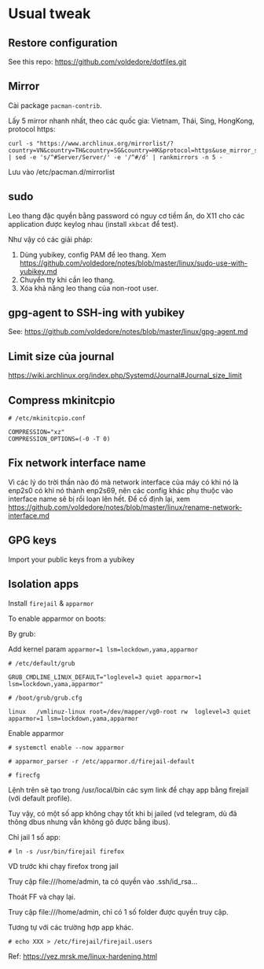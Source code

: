 # Usual tweak

## Restore configuration

See this repo: https://github.com/voldedore/dotfiles.git

## Mirror

Cài package `pacman-contrib`.

Lấy 5 mirror nhanh nhất, theo các quốc gia: Vietnam, Thái, Sing, HongKong, protocol https:

```
curl -s "https://www.archlinux.org/mirrorlist/?country=VN&country=TH&country=SG&country=HK&protocol=https&use_mirror_status=on" | sed -e 's/^#Server/Server/' -e '/^#/d' | rankmirrors -n 5 -
```

Lưu vào /etc/pacman.d/mirrorlist

## sudo

Leo thang đặc quyền bằng password có nguy cơ tiềm ẩn, do X11 cho các application được keylog nhau (install `xkbcat` để test).

Như vậy có các giải pháp:

1. Dùng yubikey, config PAM để leo thang. Xem https://github.com/voldedore/notes/blob/master/linux/sudo-use-with-yubikey.md
2. Chuyển tty khi cần leo thang.
3. Xóa khả năng leo thang của non-root user.

## gpg-agent to SSH-ing with yubikey

See: https://github.com/voldedore/notes/blob/master/linux/gpg-agent.md

## Limit size của journal

https://wiki.archlinux.org/index.php/Systemd/Journal#Journal_size_limit

## Compress mkinitcpio

```
# /etc/mkinitcpio.conf

COMPRESSION="xz"
COMPRESSION_OPTIONS=(-0 -T 0)
```

## Fix network interface name

Vì các lý do trời thần nào đó mà network interface của máy có khi nó là enp2s0 có khi nó thành enp2s69, nên các config khác phụ thuộc vào interface name sẽ bị rối loạn lên hết. Để cố định lại, xem https://github.com/voldedore/notes/blob/master/linux/rename-network-interface.md

## GPG keys

Import your public keys from a yubikey



## Isolation apps

Install `firejail` & `apparmor`

To enable apparmor on boots:

By grub:

Add kernel param `apparmor=1 lsm=lockdown,yama,apparmor`

```
# /etc/default/grub

GRUB_CMDLINE_LINUX_DEFAULT="loglevel=3 quiet apparmor=1 lsm=lockdown,yama,apparmor"
```

```
# /boot/grub/grub.cfg

linux	/vmlinuz-linux root=/dev/mapper/vg0-root rw  loglevel=3 quiet apparmor=1 lsm=lockdown,yama,apparmor
```

Enable apparmor

```
# systemctl enable --now apparmor
```

```
# apparmor_parser -r /etc/apparmor.d/firejail-default
```

```
# firecfg
```

Lệnh trên sẽ tạo trong /usr/local/bin các sym link để chạy app bằng firejail (với default profile).

Tuy vậy, có một số app không chạy tốt khi bị jailed (vd telegram, dù đã thông dbus nhưng vẫn không gõ được bằng ibus).

Chỉ jail 1 số app:

```
# ln -s /usr/bin/firejail firefox
```

VD trước khi chạy firefox trong jail

Truy cập file:///home/admin, ta có quyền vào .ssh/id_rsa...

Thoát FF và chạy lại.

Truy cập file:///home/admin, chỉ có 1 số folder được quyền truy cập.

Tương tự với các trường hợp app khác.

```
# echo XXX > /etc/firejail/firejail.users
```

Ref: https://vez.mrsk.me/linux-hardening.html
